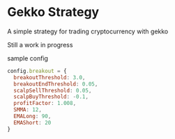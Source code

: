 # Gekko Strategy
A simple strategy for trading cryptocurrency with gekko

Still a work in progress

sample config
```javascript
config.breakout = {
  breakoutThreshold: 3.0,
  breakoutEndThreshold: 0.05,
  scalpSellThreshold: 0.05,
  scalpBuyThreshold: -0.1,
  profitFactor: 1.008,
  SMMA: 12,
  EMALong: 90,
  EMAShort: 20
}
```
